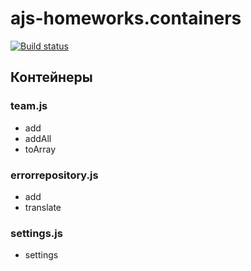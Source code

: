# ajs-homeworks.containers
[![Build status](https://ci.appveyor.com/api/projects/status/tx3h02i46385laag?svg=true)](https://ci.appveyor.com/project/KirillSenkov/ajs-homeworks-containers)
## Контейнеры
### team.js
- add
- addAll
- toArray
### errorrepository.js
- add
- translate
### settings.js
- settings